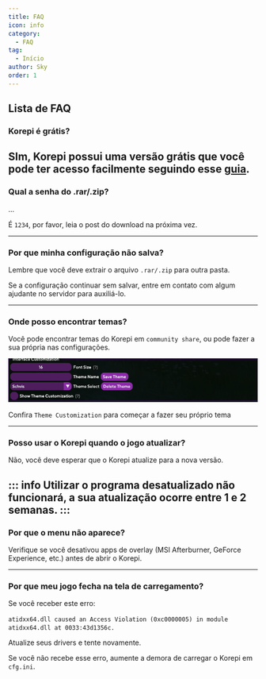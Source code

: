```yaml
---
title: FAQ
icon: info
category:
  - FAQ
tag:
  - Início
author: Sky
order: 1
---
```


## Lista de FAQ

### Korepi é grátis?

SIm, Korepi possui uma versão grátis que você pode ter acesso facilmente seguindo esse [guia](../guide/free.md).
---
### Qual a senha do .rar/.zip?

...

É `1234`, por favor, leia o post do download na próxima vez.

---
### Por que minha configuração não salva?

Lembre que você deve extrair o arquivo `.rar/.zip` para outra pasta.

Se a configuração continuar sem salvar, entre em contato com algum ajudante no servidor para auxiliá-lo. 

---
### Onde posso encontrar temas?

Você pode encontrar temas do Korepi em `community share`, ou pode fazer a sua própria nas configurações.

![](/assets/images/docs/202312/theme-settings.png)

Confira `Theme Customization` para começar a fazer seu próprio tema

---
### Posso usar o Korepi quando o jogo atualizar?

Não, você deve esperar que o Korepi atualize para a nova versão.

::: info Utilizar o programa desatualizado não funcionará, a sua atualização ocorre entre 1 e 2 semanas.
:::
---

### Por que o menu não aparece?

Verifique se você desativou apps de overlay (MSI Afterburner, GeForce Experience, etc.) antes de abrir o Korepi.

---
### Por que meu jogo fecha na tela de carregamento?

Se você receber este erro:

`atidxx64.dll caused an Access Violation (0xc0000005) in module atidxx64.dll at 0033:43d1356c.`

Atualize seus drivers e tente novamente.

Se você não recebe esse erro, aumente a demora de carregar o Korepi em `cfg.ini`.

